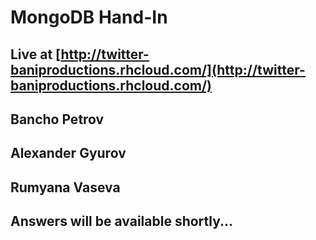 # MongoDB Hand-In

## Live at [http://twitter-baniproductions.rhcloud.com/](http://twitter-baniproductions.rhcloud.com/)

## Bancho Petrov
## Alexander Gyurov
## Rumyana Vaseva

## Answers will be available shortly...
